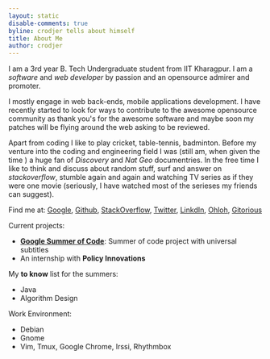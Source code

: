 ```yaml
---
layout: static
disable-comments: true
byline: crodjer tells about himself
title: About Me
author: crodjer
---
```

I am a 3rd year B. Tech Undergraduate student from IIT Kharagpur. I am a
*software* and *web developer* by passion and an opensource admirer and
promoter.

I mostly engage in web back-ends, mobile applications development. I have
recently started to look for ways to contribute to the awesome opensource
community as thank you's for the awesome software and maybe soon my patches
will be flying around the web asking to be reviewed.

Apart from coding I like to play cricket, table-tennis, badminton. Before
my venture into the coding and engineering field I was (still am, when
given the time ) a huge fan of *Discovery* and *Nat Geo* documentries. In
the free time I like to think and discuss about random stuff, surf and
answer on *stackoverflow*, stumble again and again  and watching TV series
as if they were one movie (seriously, I have watched most of the serieses
my friends can suggest).

Find me at:
[Google](http://www.google.com/profiles/rohanjain.kgp),
[Github](http://github.com/crodjer),
[StackOverflow](http://stackoverflow.com/users/420357/),
[Twitter](http://twitter.com/#!/cr0djer),
[LinkdIn](http://in.linkedin.com/in/crodjer),
[Ohloh](https://www.ohloh.net/accounts/crodjer),
[Gitorious](https://gitorious.org/~crodjer)

Current projects:

 - **[Google Summer of Code](http://www.google-melange.com/gsoc/project/google/gsoc2011/crodjer/10001)**: Summer of code project with universal subtitles
 - An internship with **Policy Innovations**

My **to know** list for the summers:

  - Java
  - Algorithm Design

Work Environment:

  - Debian
  - Gnome
  - Vim, Tmux, Google Chrome, Irssi, Rhythmbox
